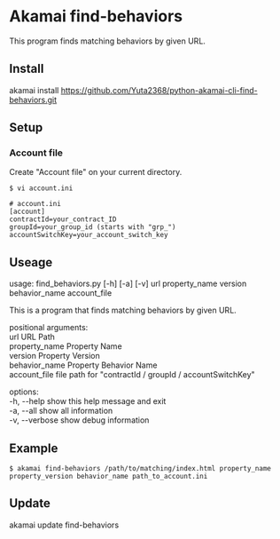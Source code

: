 # Akamai find-behaviors
This program finds matching behaviors by given URL.

## Install
akamai install https://github.com/Yuta2368/python-akamai-cli-find-behaviors.git

## Setup
### Account file
Create "Account file" on your current directory.  
```
$ vi account.ini
```
```
# account.ini
[account]  
contractId=your_contract_ID  
groupId=your_group_id (starts with "grp_")  
accountSwitchKey=your_account_switch_key  
```

## Useage
usage: find_behaviors.py [-h] [-a] [-v] url property_name version behavior_name account_file  

This is a program that finds matching behaviors by given URL.  

positional arguments:  
  url            URL Path  
  property_name  Property Name  
  version        Property Version  
  behavior_name  Property Behavior Name  
  account_file   file path for "contractId / groupId / accountSwitchKey"  

options:  
  -h, --help     show this help message and exit  
  -a, --all      show all information  
  -v, --verbose  show debug information  

## Example
```
$ akamai find-behaviors /path/to/matching/index.html property_name property_version behavior_name path_to_account.ini
```

## Update
akamai update find-behaviors
